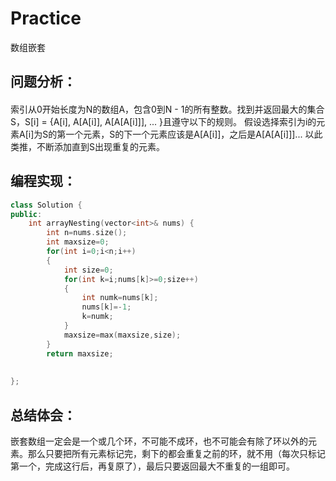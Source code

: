 # Practice
数组嵌套
## 问题分析：
#### 
索引从0开始长度为N的数组A，包含0到N - 1的所有整数。找到并返回最大的集合S，S[i] = {A[i], A[A[i]], A[A[A[i]]], ... }且遵守以下的规则。
假设选择索引为i的元素A[i]为S的第一个元素，S的下一个元素应该是A[A[i]]，之后是A[A[A[i]]]... 以此类推，不断添加直到S出现重复的元素。
## 编程实现：
```C++
class Solution {
public:
    int arrayNesting(vector<int>& nums) {
        int n=nums.size();
        int maxsize=0;
        for(int i=0;i<n;i++)
        {
            int size=0;
            for(int k=i;nums[k]>=0;size++)
            {
                int numk=nums[k];
                nums[k]=-1;
                k=numk;
            }
            maxsize=max(maxsize,size);
        }
        return maxsize;
        
    
};
```
## 总结体会：
嵌套数组一定会是一个或几个环，不可能不成环，也不可能会有除了环以外的元素。那么只要把所有元素标记完，剩下的都会重复之前的环，就不用（每次只标记第一个，完成这行后，再复原了），最后只要返回最大不重复的一组即可。
